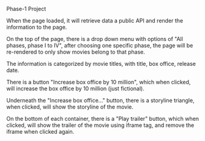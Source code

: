 Phase-1 Project

When the page loaded, it will retrieve data a public API and render the information to the page.

On the top of the page, there is a drop down menu with options of "All phases, phase I to IV", after choosing one specific phase, the page will be re-rendered to only show movies belong to that phase.

The information is categorized by movie titles, with title, box office, release date.

There is a button "Increase box office by 10 million", which when clicked, will increase the box office by 10 million (just fictional).

Underneath the "Increase box office..." button, there is a storyline triangle, when clicked, will show the storyline of the movie.

On the bottom of each container, there is a "Play trailer" button, which when clicked, will show the trailer of the movie using iframe tag, and remove the iframe when clicked again.
